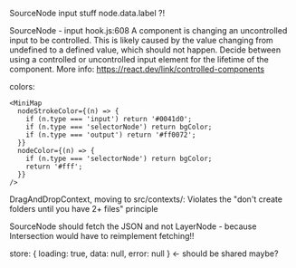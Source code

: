SourceNode input stuff
node.data.label ?!


SourceNode - input
hook.js:608 A component is changing an uncontrolled input to be controlled. This is likely caused by the value changing from undefined to a defined value, which should not happen. Decide between using a controlled or uncontrolled input element for the lifetime of the component. More info: https://react.dev/link/controlled-components


colors:
```tsx
<MiniMap
  nodeStrokeColor={(n) => {
    if (n.type === 'input') return '#0041d0';
    if (n.type === 'selectorNode') return bgColor;
    if (n.type === 'output') return '#ff0072';
  }}
  nodeColor={(n) => {
    if (n.type === 'selectorNode') return bgColor;
    return '#fff';
  }}
/>
```


DragAndDropContext, moving to src/contexts/:
Violates the "don't create folders until you have 2+ files" principle


SourceNode should fetch the JSON and not LayerNode - because Intersection would have to reimplement fetching!!


store:
 { loading: true, data: null, error: null } <- should be shared maybe?
